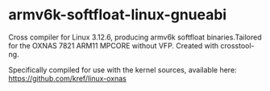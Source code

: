 armv6k-softfloat-linux-gnueabi
==============================

Cross compiler for Linux 3.12.6, producing armv6k softfloat binaries.Tailored for the OXNAS 7821 ARM11 MPCORE without VFP. Created with crosstool-ng.

Specifically compiled for use with the kernel sources, available here:
https://github.com/kref/linux-oxnas
